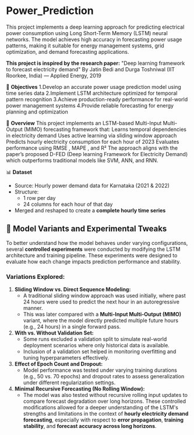 # Power_Prediction
This project implements a deep learning approach for predicting electrical power consumption using Long Short-Term Memory (LSTM) neural networks. The model achieves high accuracy in forecasting power usage patterns, making it suitable for energy management systems, grid optimization, and demand forecasting applications.

**This project is inspired by the research paper:**
"Deep learning framework to forecast electricity demand"
By Jatin Bedi and Durga Toshniwal (IIT Roorkee, India) — Applied Energy, 2019 

🎯 **Objectives**
1.Develop an accurate power usage prediction model using time series data
2.Implement LSTM architecture optimized for temporal pattern recognition
3.Achieve production-ready performance for real-world power management systems
4.Provide reliable forecasting for energy planning and optimization

🧠 **Overview**
This project implements an LSTM-based Multi-Input Multi-Output (MIMO) forecasting framework that:
Learns temporal dependencies in electricity demand
Uses active learning via sliding window approach
Predicts hourly electricity consumption for each hour of 2023
Evaluates performance using RMSE , MAPE , and R²
The approach aligns with the paper’s proposed D-FED (Deep learning Framework for Electricity Demand) which outperforms traditional models like SVM, ANN, and RNN.

📊 **Dataset**
- Source: Hourly power demand data for Karnataka (2021 & 2022)
- Structure:
  - 1 row per day
  - 24 columns for each hour of that day
- Merged and reshaped to create a **complete hourly time series**

## 🧪 Model Variants and Experimental Tweaks
To better understand how the model behaves under varying configurations, several **controlled experiments** were conducted by modifying the LSTM architecture and training pipeline. These experiments were designed to evaluate how each change impacts prediction performance and stability.
### Variations Explored:
1. **Sliding Window vs. Direct Sequence Modeling:**
   - A traditional sliding window approach was used initially, where past 24 hours were used to predict the next hour in an autoregressive manner.
   - This was later compared with a **Multi-Input Multi-Output (MIMO)** variant, where the model directly predicted multiple future hours (e.g., 24 hours) in a single forward pass.
2. **With vs. Without Validation Set:**
   - Some runs excluded a validation split to simulate real-world deployment scenarios where only historical data is available.
   - Inclusion of a validation set helped in monitoring overfitting and tuning hyperparameters effectively.
3. **Effect of Epoch Count and Dropout:**
   - Model performance was tested under varying training durations (e.g., 50 vs. 70 epochs) and dropout rates to assess generalization under different regularization settings.
4. **Minimal Recursive Forecasting (No Rolling Window):**
   - The model was also tested without recursive rolling input updates to compare forecast degradation over long horizons.
These controlled modifications allowed for a deeper understanding of the LSTM's strengths and limitations in the context of **hourly electricity demand forecasting**, especially with respect to **error propagation**, **training stability**, and **forecast accuracy across long horizons**.
